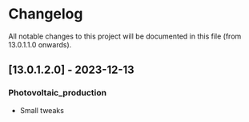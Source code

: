 # Changelog

All notable changes to this project will be documented in this file (from 13.0.1.1.0 onwards).

## [13.0.1.2.0] - 2023-12-13

### Photovoltaic_production

- Small tweaks

<!-- generated by git-cliff -->
